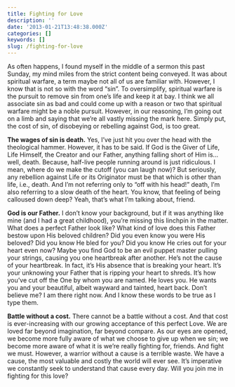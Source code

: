 ```yaml
---
title: Fighting for Love
description: ''
date: '2013-01-21T13:48:38.000Z'
categories: []
keywords: []
slug: /fighting-for-love
---
```


As often happens, I found myself in the middle of a sermon this past Sunday, my mind miles from the strict content being conveyed. It was about spiritual warfare, a term maybe not all of us are familiar with. However, I know that is not so with the word “sin”. To oversimplify, spiritual warfare is the pursuit to remove sin from one’s life and keep it at bay. I think we all associate sin as bad and could come up with a reason or two that spiritual warfare might be a noble pursuit. However, in our reasoning, I’m going out on a limb and saying that we’re all vastly missing the mark here. Simply put, the cost of sin, of disobeying or rebelling against God, is too great.

**The wages of sin is death.** Yes, I’ve just hit you over the head with the theological hammer. However, it has to be said. If God is the Giver of Life, Life Himself, the Creator and our Father, anything falling short of Him is…well, death. Because, half-live people running around is just ridiculous. I mean, where do we make the cutoff (you can laugh now)? But seriously, any rebellion against Life or its Originator must be that which is other than life, i.e., death. And I’m not referring only to “off with his head!” death, I’m also referring to a slow death of the heart. You know, that feeling of being calloused down deep? Yeah, that’s what I’m talking about, friend.

**God is our Father.** I don’t know your background, but if it was anything like mine (and I had a great childhood), you’re missing this linchpin in the matter. What does a perfect Father look like? What kind of love does this Father bestow upon His beloved children? Did you even know you were His beloved? Did you know He bled for you? Did you know He cries out for your heart even now? Maybe you find God to be an evil puppet master pulling your strings, causing you one heartbreak after another. He’s not the cause of your heartbreak. In fact, it’s His absence that is breaking your heart. It’s your unknowing your Father that is ripping your heart to shreds. It’s how you’ve cut off the One by whom you are named. He loves you. He wants you and your beautiful, albeit wayward and tainted, heart back. Don’t believe me? I am there right now. And I know these words to be true as I type them.

**Battle without a cost.** There cannot be a battle without a cost. And that cost is ever-increasing with our growing acceptance of this perfect Love. We are loved far beyond imagination, far beyond compare. As our eyes are opened, we become more fully aware of what we choose to give up when we sin; we become more aware of what it is we’re really fighting for, friends. And fight we must. However, a warrior without a cause is a terrible waste. We have a cause, the most valuable and costly the world will ever see. It’s imperative we constantly seek to understand that cause every day. Will you join me in fighting for this love?